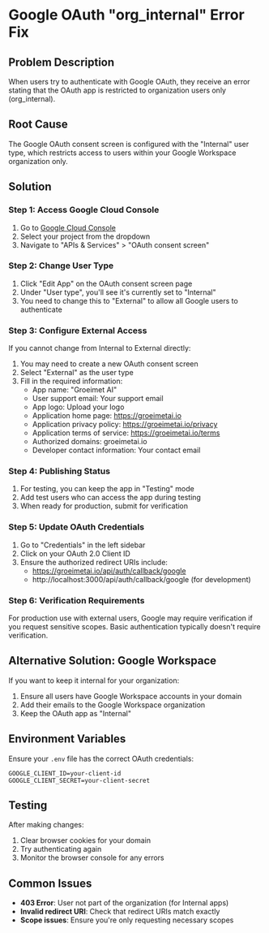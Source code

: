 # Google OAuth "org_internal" Error Fix

## Problem Description

When users try to authenticate with Google OAuth, they receive an error stating that the OAuth app is restricted to organization users only (org_internal).

## Root Cause

The Google OAuth consent screen is configured with the "Internal" user type, which restricts access to users within your Google Workspace organization only.

## Solution

### Step 1: Access Google Cloud Console

1. Go to [Google Cloud Console](https://console.cloud.google.com)
2. Select your project from the dropdown
3. Navigate to "APIs & Services" > "OAuth consent screen"

### Step 2: Change User Type

1. Click "Edit App" on the OAuth consent screen page
2. Under "User type", you'll see it's currently set to "Internal"
3. You need to change this to "External" to allow all Google users to authenticate

### Step 3: Configure External Access

If you cannot change from Internal to External directly:

1. You may need to create a new OAuth consent screen
2. Select "External" as the user type
3. Fill in the required information:
   - App name: "Groeimet AI"
   - User support email: Your support email
   - App logo: Upload your logo
   - Application home page: https://groeimetai.io
   - Application privacy policy: https://groeimetai.io/privacy
   - Application terms of service: https://groeimetai.io/terms
   - Authorized domains: groeimetai.io
   - Developer contact information: Your contact email

### Step 4: Publishing Status

1. For testing, you can keep the app in "Testing" mode
2. Add test users who can access the app during testing
3. When ready for production, submit for verification

### Step 5: Update OAuth Credentials

1. Go to "Credentials" in the left sidebar
2. Click on your OAuth 2.0 Client ID
3. Ensure the authorized redirect URIs include:
   - https://groeimetai.io/api/auth/callback/google
   - http://localhost:3000/api/auth/callback/google (for development)

### Step 6: Verification Requirements

For production use with external users, Google may require verification if you request sensitive scopes. Basic authentication typically doesn't require verification.

## Alternative Solution: Google Workspace

If you want to keep it internal for your organization:

1. Ensure all users have Google Workspace accounts in your domain
2. Add their emails to the Google Workspace organization
3. Keep the OAuth app as "Internal"

## Environment Variables

Ensure your `.env` file has the correct OAuth credentials:

```env
GOOGLE_CLIENT_ID=your-client-id
GOOGLE_CLIENT_SECRET=your-client-secret
```

## Testing

After making changes:

1. Clear browser cookies for your domain
2. Try authenticating again
3. Monitor the browser console for any errors

## Common Issues

- **403 Error**: User not part of the organization (for Internal apps)
- **Invalid redirect URI**: Check that redirect URIs match exactly
- **Scope issues**: Ensure you're only requesting necessary scopes
